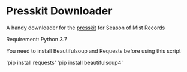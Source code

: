 # Presskit Downloader

A handy downloader for the [presskit](https://presskit.season-of-mist.com/) for Season of Mist Records

Requirement:
Python 3.7

You need to install Beautifulsoup and Requests before using this script

'pip install requests'
'pip install beautifulsoup4'
